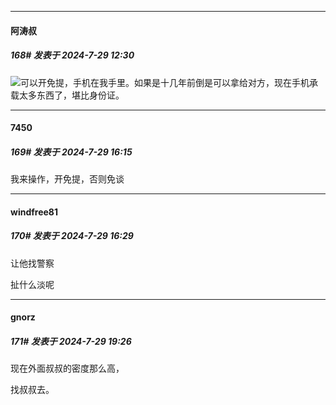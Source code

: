 ﻿
*****

####  阿涛叔  
##### 168#       发表于 2024-7-29 12:30

<img src="https://static.saraba1st.com/image/smiley/face2017/001.png" referrerpolicy="no-referrer">可以开免提，手机在我手里。如果是十几年前倒是可以拿给对方，现在手机承载太多东西了，堪比身份证。


*****

####  7450  
##### 169#       发表于 2024-7-29 16:15

我来操作，开免提，否则免谈


*****

####  windfree81  
##### 170#       发表于 2024-7-29 16:29

让他找警察

扯什么淡呢


*****

####  gnorz  
##### 171#       发表于 2024-7-29 19:26

现在外面叔叔的密度那么高，

找叔叔去。

